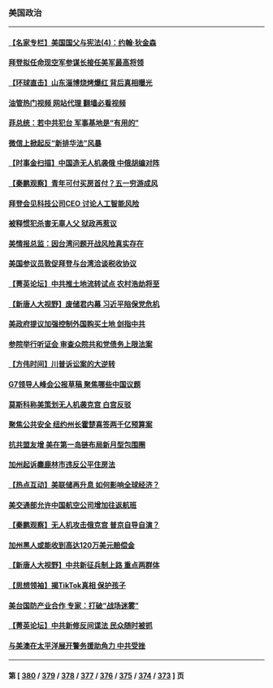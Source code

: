### 美国政治
---
#### [【名家专栏】美国国父与宪法(4)：约翰‧狄金森](../../pages/ncid1078159/n13985200.md?05052045) 
#### [拜登拟任命现空军参谋长接任美军最高将领](../../pages/ncid1078159/n13988803.md?05052045) 
#### [【环球直击】山东淄博烧烤爆红 背后真相曝光](../../pages/ncid1078159/n13988338.md?05052045) 
#### [油管热门视频 网站代理 翻墙必看视频](http://138.2.39.72:81/youtube.html?epic-marker?05052045)
#### [菲总统：若中共犯台 军事基地是“有用的”](../../pages/ncid1078159/n13988599.md?05052045) 
#### [微信上掀起反“新排华法”风暴](../../pages/ncid1078159/n13988593.md?05052045) 
#### [【时事金扫描】中国造无人机袭俄 中俄胡编对阵](../../pages/ncid1078159/n13988379.md?05052045) 
#### [【秦鹏观察】青年可付买房首付？五一穷游成风](../../pages/ncid1078159/n13988447.md?05052045) 
#### [拜登会见科技公司CEO 讨论人工智能风险](../../pages/ncid1078159/n13988323.md?05052045) 
#### [被释惯犯杀害无辜人父 狱政再惹议](../../pages/ncid1078159/n13988429.md?05052045) 
#### [美情报总监：因台湾问题开战风险真实存在](../../pages/ncid1078159/n13988328.md?05052045) 
#### [美国参议员敦促拜登与台湾洽谈税收协议](../../pages/ncid1078159/n13988412.md?05052045) 
#### [【菁英论坛】中共推土地流转试点 农村浩劫将至](../../pages/ncid1078159/n13988362.md?05052045) 
#### [【新唐人大视野】废储君内幕 习近平陷保党危机](../../pages/ncid1078159/n13988265.md?05052045) 
#### [美政府提议加强控制外国购买土地 剑指中共](../../pages/ncid1078159/n13988289.md?05052045) 
#### [参院举行听证会 审查众院共和党债务上限法案](../../pages/ncid1078159/n13988221.md?05052045) 
#### [【方伟时间】川普诉讼案的大逆转](../../pages/ncid1078159/n13988220.md?05052045) 
#### [G7领导人峰会公报草稿 聚焦哪些中国议题](../../pages/ncid1078159/n13988218.md?05052045) 
#### [莫斯科称美策划无人机袭克宫 白宫反驳](../../pages/ncid1078159/n13988059.md?05052045) 
#### [聚焦公共安全 纽约州长霍楚喜签两千亿预算案](../../pages/ncid1078159/n13987805.md?05052045) 
#### [抗共盟友增 美在第一岛链布局新月型包围圈](../../pages/ncid1078159/n13987651.md?05052045) 
#### [加州起诉麋鹿林市违反公平住房法](../../pages/ncid1078159/n13987785.md?05052045) 
#### [【热点互动】美联储再升息 如何影响全球经济？](../../pages/ncid1078159/n13987595.md?05052045) 
#### [美交通部允许中国航空公司增加往返航班](../../pages/ncid1078159/n13987527.md?05052045) 
#### [【秦鹏观察】无人机攻击俄克宫 普京自导自演？](../../pages/ncid1078159/n13987577.md?05052045) 
#### [加州黑人或能收到高达120万美元赔偿金](../../pages/ncid1078159/n13987596.md?05052045) 
#### [【新唐人大视野】中共新征兵制上路 重点两群体](../../pages/ncid1078159/n13987415.md?05052045) 
#### [【思想领袖】揭TikTok真相 保护孩子](../../pages/ncid1078159/n13965892.md?05052045) 
#### [美台国防产业合作 专家：打破“战场迷雾”](../../pages/ncid1078159/n13987469.md?05052045) 
#### [【菁英论坛】中共新修反间谍法 民众随时被抓](../../pages/ncid1078159/n13987511.md?05052045) 
#### [与美澳在太平洋展开警务援助角力 中共受挫](../../pages/ncid1078159/n13987499.md?05052045) 

---
#### 第 [ [380](./380.md?05052045) / [379](./379.md?05052045) / [378](./378.md?05052045) / [377](./377.md?05052045) / [376](./376.md?05052045) / [375](./375.md?05052045) / [374](./374.md?05052045) / [373](./373.md?05052045) ] 页
